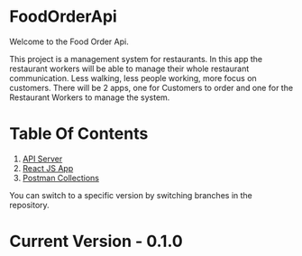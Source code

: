 # FoodOrderApi

Welcome to the Food Order Api.

This project is a management system for restaurants. In this app the restaurant workers will be able to manage their whole restaurant communication.
Less walking, less people working, more focus on customers.
There will be 2 apps, one for Customers to order and one for the Restaurant Workers to manage the system.

# Table Of Contents

1. [API Server](APIServer/readme.md)
1. [React JS App](ReactJSApp/readme.md)
1. [Postman Collections](PostmanCollections/readme.md)

You can switch to a specific version by switching branches in the repository.

# Current Version - 0.1.0
